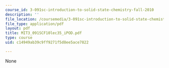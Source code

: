 ```yaml
---
course_id: 3-091sc-introduction-to-solid-state-chemistry-fall-2010
description: ''
file_location: /coursemedia/3-091sc-introduction-to-solid-state-chemistry-fall-2010/c14949ab39c9ff9271f5d8ee5ace7822_MIT3_091SCF10lec35_iPOD.pdf
file_type: application/pdf
layout: pdf
title: MIT3_091SCF10lec35_iPOD.pdf
type: course
uid: c14949ab39c9ff9271f5d8ee5ace7822

---
```

None